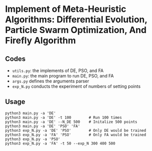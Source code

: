 # Implement of Meta-Heuristic Algorithms: Differential Evolution, Particle Swarm Optimization, And Firefly Algorithm

## Codes

- `utils.py`: the implements of DE, PSO, and FA
- `main.py`: the main program to run DE, PSO, and FA
- `args.py` defines the arguments parser
- `exp_N.py` conducts the experiment of numbers of setting points

## Usage

```
python3 main.py -a 'DE'
python3 main.py -a 'DE' -t 100        # Run 100 times
python3 main.py -a 'DE' --N_DE 500    # Initalize 500 points
python3 main.py -a 'DE' 'PSO' 'FA'
python3 exp_N.py -a 'DE' 'PSO'        # Only DE would be trained
python3 exp_N.py -a 'FA' 'PSO'        # Only FA would be trained
python3 exp_N.py -a 'PSO'
python3 exp_N.py -a 'FA' -t 50 --exp_N 300 400 500
```
